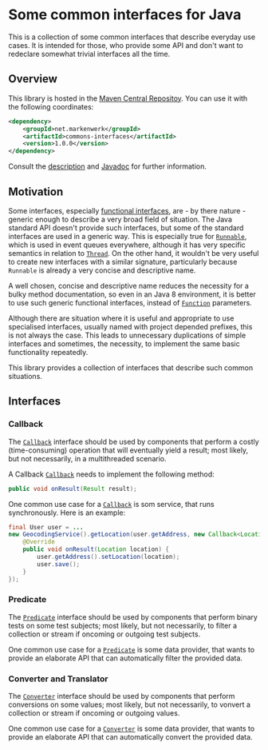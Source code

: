 # Some common interfaces for Java

This is a collection of some common interfaces that describe everyday use cases. It is intended for those, who provide some API and don't want to redeclare somewhat trivial interfaces all the time.

## Overview

This library is hosted in the [Maven Central Repositoy](http://search.maven.org/#artifactdetails|net.markenwerk|commons-interfaces|1.0.0|jar). You can use it with the following coordinates:

```xml
<dependency>
	<groupId>net.markenwerk</groupId>
	<artifactId>commons-interfaces</artifactId>
	<version>1.0.0</version>
</dependency>
```

Consult the [description](#interfaces) and [Javadoc](http://markenwerk.github.io/java-commons-interfaces/javadoc/1.0.0/index.html) for further information.

## Motivation

Some interfaces, especially [functional interfaces](https://docs.oracle.com/javase/8/docs/api/java/lang/FunctionalInterface.html), are - by there nature - generic enough to describe a very broad field of situation. The Java standard API doesn't provide such interfaces, but some of the standard interfaces are used in a generic way. This is especially true for [`Runnable`][Runnable], which is used in event queues everywhere, although it has very specific semantics in relation to [`Thread`][Thread]. On the other hand, it wouldn't be very useful to create new interfaces with a similar signature, particularly because `Runnable` is already a very concise and descriptive name. 

A well chosen, concise and descriptive name reduces the necessity for a bulky method documentation, so even in an Java 8 environment, it is better to use such generic functional interfaces, instead of [`Function`][Function] parameters.

Although there are situation where it is useful and appropriate to use specialised interfaces, usually named with project depended prefixes, this is not always the case. This leads to unnecessary duplications of simple interfaces and sometimes, the necessity, to implement the same basic functionality repeatedly.

This library provides a collection of interfaces that describe such common situations.

## Interfaces

### Callback

The [`Callback`][Callback] interface should be used by components that perform a costly (time-consuming) operation that will eventually yield a result; most likely, but not necessarily, in a multithreaded scenario.

A Callback [`Callback`][Callback] needs to implement the following method:

```java
public void onResult(Result result);
```

One common use case for a [`Callback`][Callback] is som service, that runs synchronously. Here is an example:

```java
final User user = ... 
new GeocodingService().getLocation(user.getAddress, new Callback<Location>(){
	@Override
	public void onResult(Location location) {
		user.getAddress().setLocation(location);
		user.save();
	}			
});
```

### Predicate

The [`Predicate`][Predicate] interface should be used by components that perform binary tests on some test subjects; most likely, but not necessarily, to filter a collection or stream if oncoming or outgoing test subjects.

One common use case for a [`Predicate`][Predicate] is some data provider, that wants to provide an elaborate API that can automatically filter the provided data.

### Converter and Translator

The [`Converter`][Converter] interface should be used by components that perform conversions on some values; most likely, but not necessarily, to vonvert a collection or stream if oncoming or outgoing values.

One common use case for a [`Converter`][Converter] is some data provider, that wants to provide an elaborate API that can automatically convert the provided data.






[Callback]: http://markenwerk.github.io/java-commons-interfaces/javadoc/1.1.1/index.html?net/markenwerk/commoins/interfaces/Callback.html
[Converter]: http://markenwerk.github.io/java-commons-interfaces/javadoc/1.1.1/index.html?net/markenwerk/commoins/interfaces/Converter.html
[Factory]: http://markenwerk.github.io/java-commons-interfaces/javadoc/1.1.1/index.html?net/markenwerk/commoins/interfaces/Factory.html
[Predicate]: http://markenwerk.github.io/java-commons-interfaces/javadoc/1.1.1/index.html?net/markenwerk/commoins/interfaces/Predicate.html
[Producer]: http://markenwerk.github.io/java-commons-interfaces/javadoc/1.1.1/index.html?net/markenwerk/commoins/interfaces/Producer.html
[Provider]: http://markenwerk.github.io/java-commons-interfaces/javadoc/1.1.1/index.html?net/markenwerk/commoins/interfaces/Provider.html
[Translator]: http://markenwerk.github.io/java-commons-interfaces/javadoc/1.1.1/index.html?net/markenwerk/commoins/interfaces/Translator.html

[Function]: http://docs.oracle.com/javase/8/docs/api/index.html?java/util/function/Function.html
[Runnable]: http://docs.oracle.com/javase/6/docs/api/index.html?java/io/Runnable.html
[Thread]: http://docs.oracle.com/javase/6/docs/api/index.html?java/io/Thread.html
